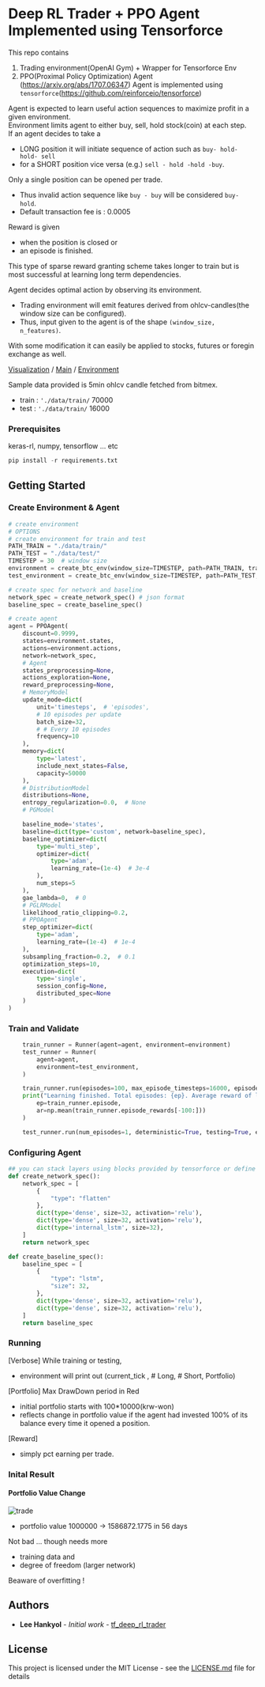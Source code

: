 # Deep RL Trader + PPO Agent Implemented using Tensorforce

This repo contains 
1. Trading environment(OpenAI Gym) + Wrapper for Tensorforce Env 
2. PPO(Proximal Policy Optimization) Agent (https://arxiv.org/abs/1707.06347)
Agent is implemented using `tensorforce`(https://github.com/reinforceio/tensorforce)     
  
Agent is expected to learn useful action sequences to maximize profit in a given environment.  
Environment limits agent to either buy, sell, hold stock(coin) at each step.  
If an agent decides to take a   
* LONG position it will initiate sequence of action such as `buy- hold- hold- sell`    
* for a SHORT position vice versa (e.g.) `sell - hold -hold -buy`.    

Only a single position can be opened per trade. 
* Thus invalid action sequence like `buy - buy` will be considered `buy- hold`.   
* Default transaction fee is : 0.0005  

Reward is given
* when the position is closed or
* an episode is finished.   
  
This type of sparse reward granting scheme takes longer to train but is most successful at learning long term dependencies.  

Agent decides optimal action by observing its environment.  
* Trading environment will emit features derived from ohlcv-candles(the window size can be configured). 
* Thus, input given to the agent is of the shape `(window_size, n_features)`.  

With some modification it can easily be applied to stocks, futures or foregin exchange as well.

[Visualization](https://github.com/miroblog/tf_deep_rl_trader/blob/master/visualize_info.ipynb) / [Main](https://github.com/miroblog/tf_deep_rl_trader/blob/master/ppo_trader.py) / [Environment](https://github.com/miroblog/tf_deep_rl_trader/blob/master/env/TFTraderEnv.py)

Sample data provided is 5min ohlcv candle fetched from bitmex.
* train : `'./data/train/` 70000
* test : `'./data/train/` 16000

### Prerequisites

keras-rl, numpy, tensorflow ... etc

```python
pip install -r requirements.txt

```

## Getting Started 

### Create Environment & Agent
```python
# create environment
# OPTIONS
# create environment for train and test
PATH_TRAIN = "./data/train/"
PATH_TEST = "./data/test/"
TIMESTEP = 30  # window size
environment = create_btc_env(window_size=TIMESTEP, path=PATH_TRAIN, train=True)
test_environment = create_btc_env(window_size=TIMESTEP, path=PATH_TEST, train=False)

# create spec for network and baseline
network_spec = create_network_spec() # json format
baseline_spec = create_baseline_spec()

# create agent
agent = PPOAgent(
    discount=0.9999,
    states=environment.states,
    actions=environment.actions,
    network=network_spec,
    # Agent
    states_preprocessing=None,
    actions_exploration=None,
    reward_preprocessing=None,
    # MemoryModel
    update_mode=dict(
        unit='timesteps',  # 'episodes',
        # 10 episodes per update
        batch_size=32,
        # # Every 10 episodes
        frequency=10
    ),
    memory=dict(
        type='latest',
        include_next_states=False,
        capacity=50000
    ),
    # DistributionModel
    distributions=None,
    entropy_regularization=0.0,  # None
    # PGModel

    baseline_mode='states',
    baseline=dict(type='custom', network=baseline_spec),
    baseline_optimizer=dict(
        type='multi_step',
        optimizer=dict(
            type='adam',
            learning_rate=(1e-4)  # 3e-4
        ),
        num_steps=5
    ),
    gae_lambda=0,  # 0
    # PGLRModel
    likelihood_ratio_clipping=0.2,
    # PPOAgent
    step_optimizer=dict(
        type='adam',
        learning_rate=(1e-4)  # 1e-4
    ),
    subsampling_fraction=0.2,  # 0.1
    optimization_steps=10,
    execution=dict(
        type='single',
        session_config=None,
        distributed_spec=None
    )
)

```

### Train and Validate
```python
    train_runner = Runner(agent=agent, environment=environment)
    test_runner = Runner(
        agent=agent,
        environment=test_environment,
    )

    train_runner.run(episodes=100, max_episode_timesteps=16000, episode_finished=episode_finished)
    print("Learning finished. Total episodes: {ep}. Average reward of last 100 episodes: {ar}.".format(
        ep=train_runner.episode,
        ar=np.mean(train_runner.episode_rewards[-100:]))
    )

    test_runner.run(num_episodes=1, deterministic=True, testing=True, episode_finished=print_simple_log)
```

### Configuring Agent
```python
## you can stack layers using blocks provided by tensorforce or define ur own...
def create_network_spec():
    network_spec = [
        {
            "type": "flatten"
        },
        dict(type='dense', size=32, activation='relu'),
        dict(type='dense', size=32, activation='relu'),
        dict(type='internal_lstm', size=32),
    ]
    return network_spec

def create_baseline_spec():
    baseline_spec = [
        {
            "type": "lstm",
            "size": 32,
        },
        dict(type='dense', size=32, activation='relu'),
        dict(type='dense', size=32, activation='relu'),
    ]
    return baseline_spec
```

### Running 
[Verbose] While training or testing, 
* environment will print out (current_tick , # Long, # Short, Portfolio)
  
[Portfolio]  Max DrawDown period in Red
* initial portfolio starts with 100*10000(krw-won)     
* reflects change in portfolio value if the agent had invested 100% of its balance every time it opened a position.       
  
[Reward] 
* simply pct earning per trade.    

### Inital Result

#### Portfolio Value Change
![trade](https://github.com/miroblog/tf_deep_rl_trader/blob/master/portfolio_change.png)  

* portfolio value 1000000 -> 1586872.1775 in 56 days

Not bad ... though needs more 
* training data and 
* degree of freedom  (larger network)
  
Beaware of overfitting ! 

## Authors

* **Lee Hankyol** - *Initial work* - [tf_deep_rl_trader](https://github.com/miroblog/tf_deep_rl_trader)

## License

This project is licensed under the MIT License - see the [LICENSE.md](LICENSE.md) file for details
